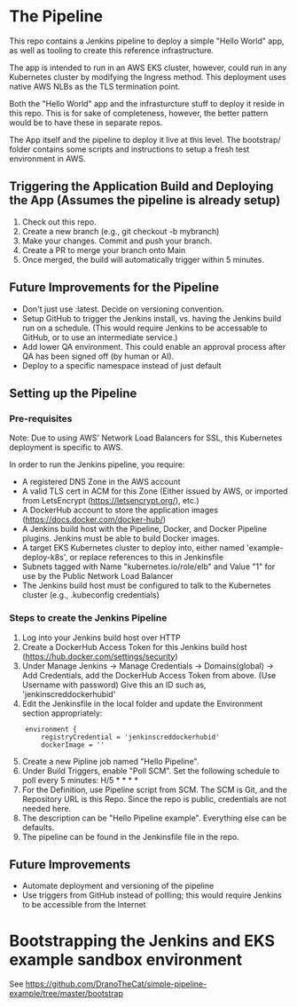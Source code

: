 # The Pipeline
This repo contains a Jenkins pipeline to deploy a simple "Hello World" app, as well as tooling to create this reference infrastructure.

The app is intended to run in an AWS EKS cluster, however, could run in any Kubernetes cluster by modifying the Ingress method.  This deployment uses native AWS NLBs as the TLS termination point.

Both the "Hello World" app and the infrasturcture stuff to deploy it reside in this repo.  This is for sake of completeness, however, the better pattern would be to have these in separate repos.

The App itself and the pipeline to deploy it live at this level.  The bootstrap/ folder contains some scripts and instructions to setup a fresh test environment in AWS.

## Triggering the Application Build and Deploying the App (Assumes the pipeline is already setup)
1. Check out this repo.
2. Create a new branch (e.g., git checkout -b mybranch)
3. Make your changes.  Commit and push your branch.
4. Create a PR to merge your branch onto Main
5. Once merged, the build will automatically trigger within 5 minutes.

## Future Improvements for the Pipeline
* Don't just use :latest.  Decide on versioning convention.
* Setup GitHub to trigger the Jenkins install, vs. having the Jenkins build run on a schedule.  (This would require Jenkins to be accessable to GitHub, or to use an intermediate service.)
* Add lower QA environment.  This could enable an approval process after QA has been signed off (by human or AI).
* Deploy to a specific namespace instead of just default

## Setting up the Pipeline
### Pre-requisites
Note:  Due to using AWS' Network Load Balancers for SSL, this Kubernetes deployment is specific to AWS.

In order to run the Jenkins pipeline, you require:
* A registered DNS Zone in the AWS account
* A valid TLS cert in ACM for this Zone (Either issued by AWS, or imported from LetsEncrypt (https://letsencrypt.org/), etc.)
* A DockerHub account to store the application images (https://docs.docker.com/docker-hub/)
* A Jenkins build host with the Pipeline, Docker, and Docker Pipeline plugins.  Jenkins must be able to build Docker images.
* A target EKS Kubernetes cluster to deploy into, either named 'example-deploy-k8s', or replace references to this in Jenkinsfile
* Subnets tagged with Name "kubernetes.io/role/elb" and Value "1" for use by the Public Network Load Balancer
* The Jenkins build host must be configured to talk to the Kubernetes cluster (e.g., .kubeconfig credentials)

### Steps to create the Jenkins Pipeline
1. Log into your Jenkins build host over HTTP
2. Create a DockerHub Access Token for this Jenkins build host (https://hub.docker.com/settings/security) 
3. Under Manage Jenkins -> Manage Credentials -> Domains(global) -> Add Credentials, add the DockerHub Access Token from above.  (Use Username with password)  Give this an ID such as, 'jenkinscreddockerhubid'
4. Edit the Jenkinsfile in the local folder and update the Environment section appropriately:
```
    environment {
        registryCredential = 'jenkinscreddockerhubid'
        dockerImage = ''
```
5. Create a new Pipline job named "Hello Pipeline".
6. Under Build Triggers, enable "Poll SCM".  Set the following schedule to poll every 5 minutes:  H/5 * * * * 
6. For the Definition, use Pipeline script from SCM.  The SCM is Git, and the Repository URL is this Repo.  Since the repo is public, credentials are not needed here.
7. The description can be "Hello Pipeline example".  Everything else can be defaults.
8. The pipeline can be found in the Jenkinsfile file in the repo.

## Future Improvements
* Automate deployment and versioning of the pipeline
* Use triggers from GitHub instead of pollling; this would require Jenkins to be accessible from the Internet

# Bootstrapping the Jenkins and EKS example sandbox environment

See https://github.com/DranoTheCat/simple-pipeline-example/tree/master/bootstrap
